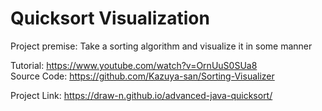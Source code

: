 # Quicksort Visualization

Project premise: Take a sorting algorithm and visualize it in some manner

Tutorial: https://www.youtube.com/watch?v=OrnUuS0SUa8 <br>
Source Code: https://github.com/Kazuya-san/Sorting-Visualizer

Project Link: https://draw-n.github.io/advanced-java-quicksort/

